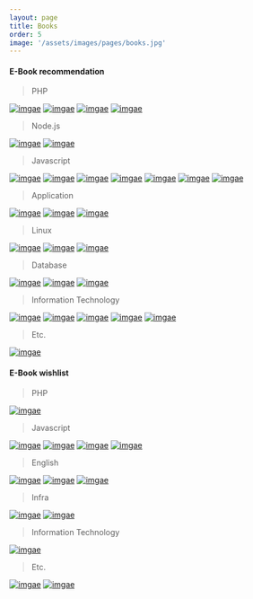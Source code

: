 ```yaml
---
layout: page
title: Books
order: 5
image: '/assets/images/pages/books.jpg'
---
```



#### E-Book recommendation

> PHP

[![imgae](https://img.ridicdn.net/cover/3166000001 "바쁜 팀장님 대신 알려주는 신입 PHP 개발자 안내서")](https://ridibooks.com/books/3166000001)
[![imgae](https://img.ridicdn.net/cover/754022482 "PHP 7 예비학교")](https://ridibooks.com/books/754022482)
[![imgae](https://img.ridicdn.net/cover/1170000052 "성공적인 웹 프로그래밍 PHP와 MySQL")](https://ridibooks.com/books/1170000052)
[![imgae](https://img.ridicdn.net/cover/443000467 "러닝 PHP")](https://ridibooks.com/books/443000467)


> Node.js

[![imgae](https://img.ridicdn.net/cover/754024269 "Node.js 교과서")](https://ridibooks.com/books/754024269)
[![imgae](https://img.ridicdn.net/cover/1170000069 "초보자를 위한 Node.js 200제")](https://ridibooks.com/books/1170000069)

> Javascript

[![imgae](https://img.ridicdn.net/cover/443000507 "러닝 자바스크립트")](https://ridibooks.com/books/443000507)
[![imgae](https://img.ridicdn.net/cover/754023598 "모던 자바스크립트 입문")](https://ridibooks.com/books/754023598)
[![imgae](https://img.ridicdn.net/cover/443000572 "함수형 자바스크립트")](https://ridibooks.com/books/443000572)
[![imgae](https://img.ridicdn.net/cover/754023386 "Do it! 자바스크립트 + 제이쿼리 입문")](https://ridibooks.com/books/754023386)
[![imgae](https://img.ridicdn.net/cover/443000514 "자바스크립트 프로젝트북")](https://ridibooks.com/books/443000514)
[![imgae](https://img.ridicdn.net/cover/443000490 "만약 헤밍웨이가 자바스크립트로 코딩한다면")](https://ridibooks.com/books/443000490)
[![imgae](https://img.ridicdn.net/cover/754020259 "자바스크립트 패턴과 테스트")](https://ridibooks.com/books/754020259)

> Application

[![imgae](https://img.ridicdn.net/cover/443000700 "모던 웹을 위한 HTML5+CSS3 바이블")](https://ridibooks.com/books/443000700)
[![imgae](https://image.aladin.co.kr/product/13687/70/cover150/e896540190_1.jpg "Electron 애플리케이션 개발")](https://www.aladin.co.kr/shop/wproduct.aspx?ItemId=136877059)
[![imgae](https://img.ridicdn.net/cover/754028138 "Do it! 안드로이드 앱 프로그래밍")](https://ridibooks.com/books/754028138)

> Linux

[![imgae](https://img.ridicdn.net/cover/754027260 "모던 리눅스 관리")](https://ridibooks.com/books/754027260)
[![imgae](https://img.ridicdn.net/cover/754022391 "CentOS 7 예비학교")](https://ridibooks.com/books/754022391)
[![imgae](https://img.ridicdn.net/cover/443000339 "이것이 리눅스다")](https://ridibooks.com/books/443000339)

> Database

[![imgae](https://img.ridicdn.net/cover/754026308 "누구나 쉽게 SQL")](https://ridibooks.com/books/754026308)
[![imgae](https://img.ridicdn.net/cover/754022908 "SQL 코딩의 기술")](https://ridibooks.com/books/754022908)
[![imgae](https://img.ridicdn.net/cover/443000418 "데이터베이스 첫걸음")](https://ridibooks.com/books/443000418)

> Information Technology

[![imgae](https://img.ridicdn.net/cover/443000680 "알고리즘이 욕망하는 것들")](https://ridibooks.com/books/443000680)
[![imgae](https://img.ridicdn.net/cover/754025271 "모두의 알고리즘 with 자바스크립트")](https://ridibooks.com/books/754025271)
[![imgae](https://img.ridicdn.net/cover/2167000233 "알고리즘, 인생을 계산하다")](https://ridibooks.com/books/2167000233)
[![imgae](https://img.ridicdn.net/cover/443000569 "러닝 HTTP/2")](https://ridibooks.com/books/443000569)
[![imgae](https://img.ridicdn.net/cover/776000283 "알고리즘 라이프")](https://ridibooks.com/books/776000283)

> Etc.

[![imgae](https://img.ridicdn.net/cover/754027214 "심플 소프트웨어")](https://ridibooks.com/books/754027214)

#### E-Book wishlist

> PHP

[![imgae](https://img.ridicdn.net/cover/111016929 "이호진의 PHP 시리즈")](https://ridibooks.com/books/111016929)

> Javascript

[![imgae](https://img.ridicdn.net/cover/443000786 "리팩터링")](https://ridibooks.com/books/443000786)
[![imgae](https://img.ridicdn.net/cover/754028150 "Do it! 타입스크립트 프로그래밍")](https://ridibooks.com/books/754028150)
[![imgae](https://img.ridicdn.net/cover/1160000021 "코어 자바스크립트")](https://ridibooks.com/books/1160000021)
[![imgae](https://img.ridicdn.net/cover/754027850 "자바스크립트 코딩의 기술")](https://ridibooks.com/books/754027850)

> English

[![imgae](https://img.ridicdn.net/cover/3649000011 "IT 개발자의 영어 필살기")](https://ridibooks.com/books/3649000011)
[![imgae](https://img.ridicdn.net/cover/2883000027 "문장구조 덕분에 영어 공부가 쉬워졌습니다")](https://ridibooks.com/books/2883000027)
[![imgae](https://img.ridicdn.net/cover/2883000028 "어원 덕분에 영어 공부가 쉬워졌습니다")](https://ridibooks.com/books/2883000028)

> Infra

[![imgae](https://img.ridicdn.net/cover/852000678 "개발자도 궁금한 IT 인프라")](https://ridibooks.com/books/852000678)
[![imgae](https://img.ridicdn.net/cover/754027755 "Do it! 지옥에서 온 문서 관리자 깃&깃허브 입문")](https://ridibooks.com/books/754027755)

> Information Technology

[![imgae](https://img.ridicdn.net/cover/852000773 "알고리즘 도감")](https://ridibooks.com/books/852000773)

> Etc.

[![imgae](https://img.ridicdn.net/cover/4281000005 "프로그래머, 수학의 시대")](https://ridibooks.com/books/4281000005)
[![imgae](https://img.ridicdn.net/cover/754025921 "커리어 스킬")](https://ridibooks.com/books/754025921)